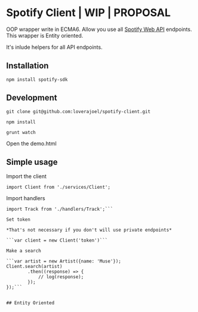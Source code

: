 # Spotify Client | WIP | PROPOSAL
OOP wrapper write in ECMA6. Allow you use all [Spotify Web API](https://developer.spotify.com/web-api/) endpoints.
This wrapper is Entity oriented.

It's inlude helpers for all API endpoints.

## Installation
```npm install spotify-sdk```

## Development
```git clone git@github.com:loverajoel/spotify-client.git```

```npm install```

```grunt watch```

Open the demo.html

## Simple usage
Import the client

```import Client from './services/Client';```

Import handlers

```import Artist from './handlers/Artist';
import Track from './handlers/Track';```

Set token

*That's not necessary if you don't will use private endpoints*

```var client = new Client('token')```

Make a search

```var artist = new Artist({name: 'Muse'});
Client.search(artist)
		.then((response) => {
			// log(response);
		});
});```


## Entity Oriented
